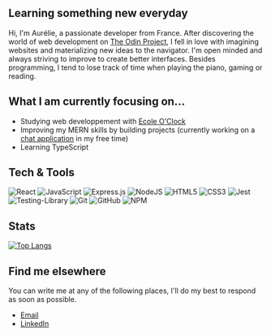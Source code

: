 ## Learning something new everyday

Hi, I'm Aurélie, a passionate developer from France. After discovering the world of web development on [The Odin Project](https://www.theodinproject.com/), I fell in love with imagining websites and materializing new ideas to the navigator. I'm open minded and always striving to improve to create better interfaces. Besides programming, I tend to lose track of time when playing the piano, gaming or reading.

## What I am currently focusing on...
* Studying web developpement with [Ecole O'Clock](https://oclock.io/)
* Improving my MERN skills by building projects (currently working on a [chat application](https://lechat.vercel.app/) in my free time)
* Learning TypeScript

## Tech & Tools
![React](https://img.shields.io/badge/react-%2320232a.svg?style=for-the-badge&logo=react&logoColor=%2361DAFB)
![JavaScript](https://img.shields.io/badge/javascript-%23323330.svg?style=for-the-badge&logo=javascript&logoColor=%23F7DF1E)
![Express.js](https://img.shields.io/badge/express.js-%23404d59.svg?style=for-the-badge&logo=express&logoColor=%2361DAFB)
![NodeJS](https://img.shields.io/badge/node.js-6DA55F?style=for-the-badge&logo=node.js&logoColor=white)
![HTML5](https://img.shields.io/badge/html5-%23E34F26.svg?style=for-the-badge&logo=html5&logoColor=white)
![CSS3](https://img.shields.io/badge/css3-%231572B6.svg?style=for-the-badge&logo=css3&logoColor=white)
![Jest](https://img.shields.io/badge/-jest-%23C21325?style=for-the-badge&logo=jest&logoColor=white)
![Testing-Library](https://img.shields.io/badge/-TestingLibrary-%23E33332?style=for-the-badge&logo=testing-library&logoColor=white)
![Git](https://img.shields.io/badge/git-%23F05033.svg?style=for-the-badge&logo=git&logoColor=white)
![GitHub](https://img.shields.io/badge/github-%23121011.svg?style=for-the-badge&logo=github&logoColor=white)
![NPM](https://img.shields.io/badge/NPM-%23000000.svg?style=for-the-badge&logo=npm&logoColor=white)

## Stats
[![Top Langs](https://github-readme-stats.vercel.app/api/top-langs/?username=aure-en)](https://github.com/anuraghazra/github-readme-stats)

## Find me elsewhere
You can write me at any of the following places, I'll do my best to respond as soon as possible.

* <a href="mailto:nn.aurelie@hotmail.fr">Email</a>
* <a href="https://www.linkedin.com/in/aur%C3%A9lie-nguyen/">LinkedIn</a>
